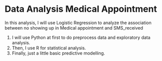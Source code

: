 # Data Analysis Medical Appointment 
In this analysis, I will use Logistic Regression to analyze the association between no showing up in Medical appointment and SMS_received
1. I will use Python at first to do preprocess data and exploratory data analysis. 
2. Then, I use R for statistical analysis.  
3. Finally, just a little basic predictive modelling. 
